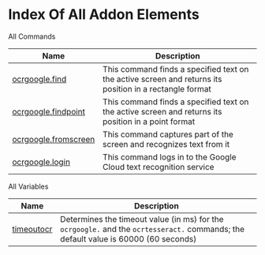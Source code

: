 # Index Of All Addon Elements


 All Commands

| Name | Description |
| ---- | ----------- |
| [ocrgoogle.find](Commands/OcrGoogleFindCommand.md) | This command finds a specified text on the active screen and returns its position in a rectangle format |
| [ocrgoogle.findpoint](Commands/OcrGoogleFindPointCommand.md) | This command finds a specified text on the active screen and returns its position in a point format |
| [ocrgoogle.fromscreen](Commands/OcrGoogleFromScreenCommand.md) | This command captures part of the screen and recognizes text from it |
| [ocrgoogle.login](Commands/OcrGoogleLoginCommand.md) | This command logs in to the Google Cloud text recognition service |

 All Variables

| Name | Description |
| ---- | ----------- |
| [timeoutocr](Variables/TimeoutOcrVariable.md) | Determines the timeout value (in ms) for the `ocrgoogle.` and the `ocrtesseract.` commands; the default value is 60000 (60 seconds) |

